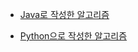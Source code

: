 

- [Java로 작성한 알고리즘](https://github.com/bom04/Algorithm/tree/master/src)

- [Python으로 작성한 알고리즘](https://github.com/bom04/Algorithm/tree/master/%5Bpython%5D)